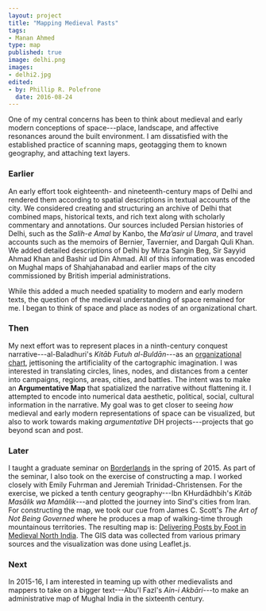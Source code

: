 ```yaml
---
layout: project
title: "Mapping Medieval Pasts"
tags:
- Manan Ahmed
type: map
published: true
image: delhi.png
images:
- delhi2.jpg
edited:
- by: Phillip R. Polefrone
  date: 2016-08-24
---
```


One of my central concerns has been to think about medieval and early modern
conceptions of space---place, landscape, and affective resonances around the
built environment. I am dissatisfied with the established practice of scanning
maps, geotagging them to known geography, and attaching text layers.

### Earlier

An early effort took eighteenth- and nineteenth-century maps of Delhi and
rendered them according to spatial descriptions in textual accounts of the
city. We considered creating and structuring an archive of Delhi that combined
maps, historical texts, and rich text<!--??? prp--> along with scholarly
commentary and annotations. Our sources included Persian histories of Delhi,
such as the *Salih-e Amal* by Kanbo, the *Ma’asir ul Umara*, and travel
accounts such as the memoirs of Bernier, Tavernier, and Dargah Quli Khan. We
added detailed descriptions of Delhi by Mirza Sangin Beg, Sir Sayyid Ahmad Khan
and Bashir ud Din Ahmad. All of this information was encoded on Mughal maps of
Shahjahanabad and earlier maps of the city commissioned by British imperial
administrations.

While this added a much needed spatiality to modern and early modern texts, the
question of the medieval understanding of space remained for me. I began to
think of space and place as nodes of an organizational chart.

### Then

My next effort was to represent places in a ninth-century conquest
narrative---al-Baladhuri's *Kitāb Futuh al-Buldān*---as an [organizational
chart](http://www.fastcodesign.com/3026334/this-beautiful-19th-century-org-chart-puts-your-companys-to-shame),
jettisoning the artificiality of the cartographic imagination. I was interested
in translating circles, lines, nodes, and distances from a center into
campaigns, regions, areas, cities, and battles. The intent was to make an
**Argumentative Map** that spatialized the narrative without flattening it.
I attempted to encode into numerical data aesthetic, political, social,
cultural information in the narrative. My goal was to get closer to seeing
*how* medieval and early modern representations of space can be visualized, but
also to work towards making *argumentative* DH projects---projects that go
beyond scan and post.

### Later

I taught a graduate seminar on
[Borderlands](https://github.com/mananahmed/syllabi/blob/master/borderlands.md)
in the spring of 2015. As part of the seminar, I also took on the exercise of
constructing a map. I worked closely with Emily Fuhrman and Jeremiah
Trinidad-Christensen. For the exercise, we picked a tenth century
geography---Ibn KHurdādhbih's *Kitāb Masālik wa Mamālik*---and plotted the
journey into Sind's cities from Iran. For constructing the map, we took our
cue from James C. Scott's *The Art of Not Being Governed* where he produces a
map of walking-time through mountainous territories. The resulting map is:
[Delivering Posts by Foot in Medieval North
India](http://emilyfuhrman.co/interactive/F2015002/). The GIS data was
collected from various primary sources and the visualization was done using
Leaflet.js. 

### Next

In 2015-16, I am interested in teaming up with other medievalists and mappers
to take on a bigger text---Abu'l Fazl's *Ain-i Akbāri*---to make an
administrative map of Mughal India in the sixteenth century.
